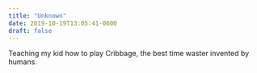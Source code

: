 ```yaml
---
title: "Unknown"
date: 2019-10-19T13:05:41-0600
draft: false
---
```


Teaching my kid how to play Cribbage, the best time waster invented by humans.
